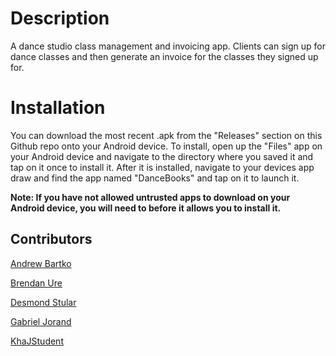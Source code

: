 # Description
A dance studio class management and invoicing app. Clients can sign up for dance classes and then generate an invoice for the classes they signed up for.

# Installation
You can download the most recent .apk from the "Releases" section on this Github repo onto your Android device. To install, open up the "Files" app on your Android device and navigate to the directory where you saved it and tap on it once to install it. After it is installed, navigate to your devices app draw and find the app named "DanceBooks" and tap on it to launch it.

****Note:** If you have not allowed untrusted apps to download on your Android device, you will need to before it allows you to install it.**

## Contributors
[Andrew Bartko](https://github.com/andrewbartko)

[Brendan Ure](https://github.com/Ure-B)

[Desmond Stular](https://github.com/desmondstular)

[Gabriel Jorand](https://github.com/G4BR13LJ)

[KhaJStudent](https://github.com/KhaJStudent)
